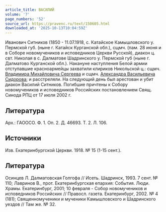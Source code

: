 ```yaml
---
article_title: ВАСИЛИЙ
volume: '7'
page_numbers: '52'
source_url: https://pravenc.ru/text/150605.html
downloaded_at: '2025-10-13T10:04:59Z'
---
```


Иванович Ситников (1850 - 11.07.1918, с. Катайское Камышловского у. Пермской губ. (ныне г. Катайск Курганской обл.), сщмч. (пам. 28 июня и в Соборе новомучеников и исповедников Церкви Русской), диакон ц. свт. Николая в с. Далматове Шадринского у. Пермской губ (ныне г. Далматово Курганской обл.). Накануне наступления Белой армии отступавшие красноармейцы захватили клириков Никольской ц.: сщмч. [Владимира Михайловича Сергеева](<https://pravenc.ru/text/Владимира Михайловича Сергеева.html>) и сщмч. [Александра Васильевича Сидорова](<https://pravenc.ru/text/Александра Васильевича Сидорова.html>); и расстреляли. На следующий день был арестован и убит диакон Василий Ситников. Погибшие причтены к Собору новомучеников и исповедников Российских постановлением Свящ. Синода РПЦ от 17 июля 2002 г.

## Литература

Арх.: ГАООСО. Ф. 1. Оп. 2. Д. 46693. Т. 2. Л. 106.

## Источники

Изв. Екатеринбургской Церкви. 1918. № 15 (1-15 сент.).

## Литература

Осинцев Л. Далматовская Голгофа // Исеть. Шадринск, 1993. 7 сент. № 110; Лавринов В., прот. Екатеринбургская епархия: События. Люди. Храмы. Екатеринбург, 2001; 10 февраля - Собор новомучеников и исповедников Российских // Правосл. газета. Екатеринбург, 2002. № 4 (181); Священномученики и мученики Камышловского и Шадринского уездов // Там же. № 32.
